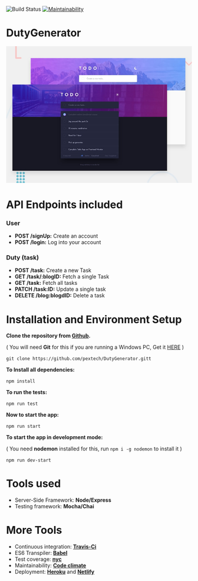 ![Build Status](https://github.com/pextech/DutyGenerator/workflows/Node.js%20CI/badge.svg)
[![Maintainability](https://api.codeclimate.com/v1/badges/914387c533a83662f9ad/maintainability)](https://codeclimate.com/github/pextech/DutyGenerator/maintainability)

# DutyGenerator

![Design preview for the Todo app coding challenge](desktop-preview.jpg)

# API Endpoints included

### User

- **POST /signUp:** Create an account
- **POST /login:** Log into your account

### Duty (task)

- **POST /task:** Create a new Task
- **GET /task/:blogID:** Fetch a single Task 
- **GET /task:** Fetch all tasks
- **PATCH /task:ID:** Update a single task
- **DELETE /blog:blogdID:** Delete a task


# Installation and Environment Setup

**Clone the repository from [Github](https://github.com/pextech/DutyGenerator.git).**

( You will need **Git** for this if you are running a Windows PC, Get it [HERE](https://git-scm.com/) )

```
git clone https://github.com/pextech/DutyGenerator.gitt
```

**To Install all dependencies:**

```
npm install
```

**To run the tests:**

```
npm run test 
```

**Now to start the app:**

```
npm run start
```

**To start the app in development mode:**

( You need **nodemon** installed for this, run `npm i -g nodemon` to install it )

```
npm run dev-start
```

# Tools used

- Server-Side Framework: **Node/Express**
- Testing framework: **Mocha/Chai**

# More Tools

- Continuous integration: **[Travis-Ci](travis-ci.org)**
- ES6 Transpiler: **[Babel](babeljs.io)**
- Test coverage: **[nyc](https://www.npmjs.com/package/nyc)**
- Maintainability: **[Code climate](https://codeclimate.com)**
- Deployment: **[Heroku](https://www.heroku.com)** and **[Netlify](https://www.netlify.com/)**
